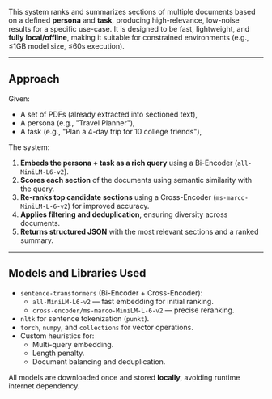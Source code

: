 This system ranks and summarizes sections of multiple documents based on a defined **persona** and **task**, producing high-relevance, low-noise results for a specific use-case. It is designed to be fast, lightweight, and **fully local/offline**, making it suitable for constrained environments (e.g., ≤1GB model size, ≤60s execution).

---

## Approach

Given:
- A set of PDFs (already extracted into sectioned text),
- A persona (e.g., "Travel Planner"),
- A task (e.g., "Plan a 4-day trip for 10 college friends"),

The system:
1. **Embeds the persona + task as a rich query** using a Bi-Encoder (`all-MiniLM-L6-v2`).
2. **Scores each section** of the documents using semantic similarity with the query.
3. **Re-ranks top candidate sections** using a Cross-Encoder (`ms-marco-MiniLM-L-6-v2`) for improved accuracy.
4. **Applies filtering and deduplication**, ensuring diversity across documents.
5. **Returns structured JSON** with the most relevant sections and a ranked summary.

---

## Models and Libraries Used

- `sentence-transformers` (Bi-Encoder + Cross-Encoder):
  - `all-MiniLM-L6-v2` — fast embedding for initial ranking.
  - `cross-encoder/ms-marco-MiniLM-L-6-v2` — precise reranking.
- `nltk` for sentence tokenization (`punkt`).
- `torch`, `numpy`, and `collections` for vector operations.
- Custom heuristics for:
  - Multi-query embedding.
  - Length penalty.
  - Document balancing and deduplication.

All models are downloaded once and stored **locally**, avoiding runtime internet dependency.

